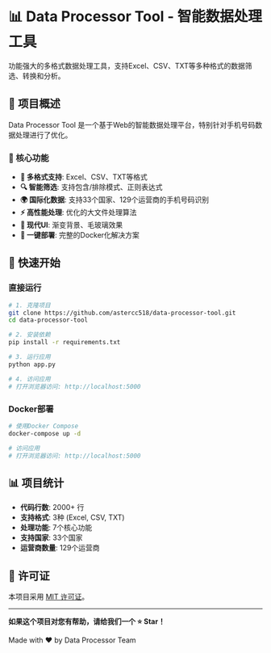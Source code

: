 # 📊 Data Processor Tool - 智能数据处理工具

功能强大的多格式数据处理工具，支持Excel、CSV、TXT等多种格式的数据筛选、转换和分析。

## 🌟 项目概述

Data Processor Tool 是一个基于Web的智能数据处理平台，特别针对手机号码数据处理进行了优化。

### 🎯 核心功能

- **📄 多格式支持**: Excel、CSV、TXT等格式
- **🔍 智能筛选**: 支持包含/排除模式、正则表达式
- **🌍 国际化数据**: 支持33个国家、129个运营商的手机号码识别
- **⚡ 高性能处理**: 优化的大文件处理算法
- **🎨 现代UI**: 渐变背景、毛玻璃效果
- **🐳 一键部署**: 完整的Docker化解决方案

## 🚀 快速开始

### 直接运行

```bash
# 1. 克隆项目
git clone https://github.com/astercc518/data-processor-tool.git
cd data-processor-tool

# 2. 安装依赖
pip install -r requirements.txt

# 3. 运行应用
python app.py

# 4. 访问应用
# 打开浏览器访问: http://localhost:5000
```

### Docker部署

```bash
# 使用Docker Compose
docker-compose up -d

# 访问应用
# 打开浏览器访问: http://localhost:5000
```

## 📊 项目统计

- **代码行数**: 2000+ 行
- **支持格式**: 3种 (Excel, CSV, TXT)
- **处理功能**: 7个核心功能
- **支持国家**: 33个国家
- **运营商数量**: 129个运营商

## 📄 许可证

本项目采用 [MIT 许可证](LICENSE)。

---

**如果这个项目对您有帮助，请给我们一个 ⭐️ Star！**

Made with ❤️ by Data Processor Team